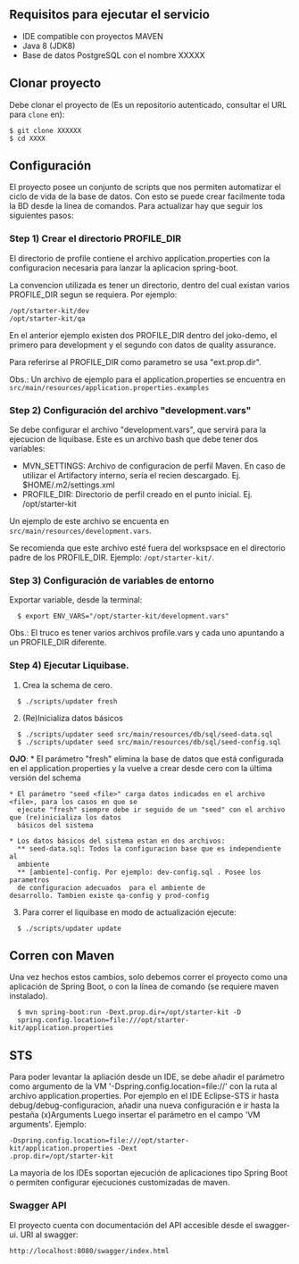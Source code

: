 ## Requisitos para ejecutar el servicio

* IDE compatible con proyectos MAVEN
* Java 8 (JDK8)
* Base de datos PostgreSQL con el nombre XXXXX

## Clonar proyecto

Debe clonar el proyecto de (Es un repositorio autenticado, consultar el URL para `clone` en):

```shell
$ git clone XXXXXX
$ cd XXXX
```

## Configuración
El proyecto posee un conjunto de scripts que nos permiten automatizar el ciclo
 de vida de la base de datos. Con esto se puede crear facilmente toda la BD 
 desde la linea de comandos. Para actualizar hay que seguir los siguientes 
 pasos:
  
 ### Step 1) Crear el directorio PROFILE_DIR
 El directorio de profile contiene el archivo application.properties con la 
 configuracion necesaria para lanzar la aplicacion spring-boot.
 
 La convencion utilizada es tener un directorio, dentro del cual existan 
 varios PROFILE_DIR segun se requiera. Por ejemplo:
 ```shell
 /opt/starter-kit/dev
 /opt/starter-kit/qa
 ```
 
 En el anterior ejemplo existen dos PROFILE_DIR dentro del joko-demo, el 
 primero para development y el segundo con datos de quality assurance.
 
 Para referirse al PROFILE_DIR como parametro se usa "ext.prop.dir".
 
 Obs.: Un archivo de ejemplo para el application.properties se encuentra en 
 `src/main/resources/application.properties.examples`
  
  ### Step 2) Configuración del archivo "development.vars"
  
  Se debe configurar el archivo "development.vars", que servirá para la 
  ejecucion de liquibase. Este es un archivo bash que debe tener dos variables: 
  
  - MVN_SETTINGS: Archivo de configuracion de perfil Maven. En caso de utilizar
   el Artifactory interno, sería el recien descargado. Ej. $HOME/.m2/settings.xml
  - PROFILE_DIR: Directorio de perfil creado en el punto inicial. Ej. 
  /opt/starter-kit
  
  Un ejemplo de este archivo se encuenta en `src/main/resources/development.vars`.
  
  Se recomienda que este archivo esté fuera del workspsace en el directorio 
  padre de los PROFILE_DIR. Ejemplo: ``/opt/starter-kit/``.
  
  ### Step 3) Configuración de variables de entorno
  Exportar variable, desde la terminal:
  ```shell
    $ export ENV_VARS="/opt/starter-kit/development.vars"
  ```
  Obs.: El truco es tener varios archivos profile.vars y cada uno apuntando a
   un PROFILE_DIR diferente. 
   
  ### Step 4) Ejecutar Liquibase.
  
  1. Crea la schema de cero.
  ```shell
    $ ./scripts/updater fresh
  ```
  2. (Re)Inicializa datos básicos
  ```shell
    $ ./scripts/updater seed src/main/resources/db/sql/seed-data.sql
    $ ./scripts/updater seed src/main/resources/db/sql/seed-config.sql
  ```
  **OJO**:
    * El parámetro "fresh" elimina la base de datos que está configurada en el application.properties
      y la vuelve a crear desde cero con la última versión del schema
  
    * El parámetro "seed <file>" carga datos indicados en el archivo <file>, para los casos en que se
      ejecute "fresh" siempre debe ir seguido de un "seed" con el archivo que (re)inicializa los datos
      básicos del sistema 
  
    * Los datos básicos del sistema estan en dos archivos:
      ** seed-data.sql: Todos la configuracion base que es independiente al 
      ambiente
      ** [ambiente]-config. Por ejemplo: dev-config.sql . Posee los parametros 
      de configuracion adecuados  para el ambiente de
    desarrollo. Tambien existe qa-config y prod-config
  
  3. Para correr el liquibase en modo de actualización ejecute:
  ```shell
    $ ./scripts/updater update
  ```
  
  
  

## Corren con Maven

Una vez hechos estos cambios, solo debemos correr el proyecto como una 
aplicación de Spring Boot, o con la línea de comando (se requiere maven instalado).

```shell
  $ mvn spring-boot:run -Dext.prop.dir=/opt/starter-kit -D 
  spring.config.location=file:///opt/starter-kit/application.properties
```

STS
----
Para poder levantar la apliación desde un IDE, se debe añadir el parámetro 
como argumento de la VM '-Dspring.config.location=file://'
 con la ruta al archivo  application.properties. Por ejemplo en el IDE 
 Eclipse-STS  ir hasta debug/debug-configuracion,
 añadir una nueva configuración e ir hasta la pestaña (x)Arguments Luego 
 insertar el parámetro en el campo 'VM arguments'. Ejemplo:

    -Dspring.config.location=file:///opt/starter-kit/application.properties -Dext
    .prop.dir=/opt/starter-kit


La mayoría de los IDEs soportan ejecución de aplicaciones tipo Spring Boot o 
permiten configurar ejecuciones customizadas de maven.

### Swagger API
El proyecto cuenta con documentación del API accesible desde el swagger-ui. URI al swagger:

    http://localhost:8080/swagger/index.html
